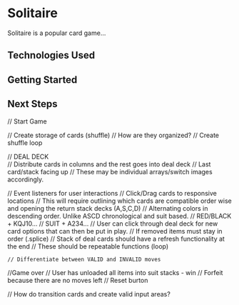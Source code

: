 # Solitaire
<!-- A description of your game. Background info of the game is a nice touch. -->
Solitaire is a popular card game...

<!-- A screenshot or screenshots of your actual game makes your readme more colorful :) -->


<!-- Technologies Used: List of the technologies used. -->
## Technologies Used

<!-- Getting Started: In this section include the link to your deployed game and any instructions you deem important. -->

## Getting Started

<!-- Next Steps: Unsolved problems and/or planned features -->

## Next Steps

// Start Game

// Create storage of cards (shuffle)
   // How are they organized?
// Create shuffle loop

// DEAL DECK    
    // Distribute cards in columns and the rest goes into deal deck
        // Last card/stack facing up
        // These may be individual arrays/switch images accordingly. 

// Event listeners for user interactions
    // Click/Drag cards to responsive locations
        // This will require outlining which cards are compatible order wise and opening the return stack decks (A,S,C,D)
    // Alternating colors in descending order. Unlike ASCD chronological and suit based. 
        // RED/BLACK + KQJ10...
        // SUIT + A234...
    // User can click through deal deck for new card options that can then be put in play. 
        // If removed items must stay in order (.splice)
        // Stack of deal cards should have a refresh functionality at the end
    // These should be repeatable functions (loop)

    // Differentiate between VALID and INVALID moves

//Game over
    // User has unloaded all items into suit stacks - win
    // Forfeit because there are no moves left
    // Reset burton 


// How do transition cards and create valid input areas?